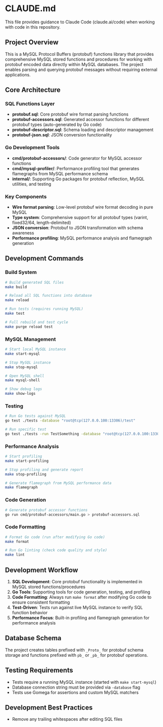 # CLAUDE.md

This file provides guidance to Claude Code (claude.ai/code) when working with code in this repository.

## Project Overview

This is a MySQL Protocol Buffers (protobuf) functions library that provides comprehensive MySQL stored functions and procedures for working with protobuf encoded data directly within MySQL databases. The project enables parsing and querying protobuf messages without requiring external applications.

## Core Architecture

### SQL Functions Layer
- **protobuf.sql**: Core protobuf wire format parsing functions
- **protobuf-accessors.sql**: Generated accessor functions for different protobuf types (auto-generated by Go code)
- **protobuf-descriptor.sql**: Schema loading and descriptor management
- **protobuf-json.sql**: JSON conversion functionality

### Go Development Tools
- **cmd/protobuf-accessors/**: Code generator for MySQL accessor functions
- **cmd/mysql-profiler/**: Performance profiling tool that generates flamegraphs from MySQL performance schema
- **internal/**: Supporting Go packages for protobuf reflection, MySQL utilities, and testing

### Key Components
- **Wire format parsing**: Low-level protobuf wire format decoding in pure MySQL
- **Type system**: Comprehensive support for all protobuf types (varint, fixed32/64, length-delimited)
- **JSON conversion**: Protobuf to JSON transformation with schema awareness
- **Performance profiling**: MySQL performance analysis and flamegraph generation

## Development Commands

### Build System
```bash
# Build generated SQL files
make build

# Reload all SQL functions into database
make reload

# Run tests (requires running MySQL)
make test

# Full rebuild and test cycle
make purge reload test
```

### MySQL Management
```bash
# Start local MySQL instance
make start-mysql

# Stop MySQL instance
make stop-mysql

# Open MySQL shell
make mysql-shell

# Show debug logs
make show-logs
```

### Testing
```bash
# Run Go tests against MySQL
go test ./tests -database "root@tcp(127.0.0.100:13306)/test"

# Run specific test
go test ./tests -run TestSomething -database "root@tcp(127.0.0.100:13306)/test"
```

### Performance Analysis
```bash
# Start profiling
make start-profiling

# Stop profiling and generate report
make stop-profiling

# Generate flamegraph from MySQL performance data
make flamegraph
```

### Code Generation
```bash
# Generate protobuf accessor functions
go run cmd/protobuf-accessors/main.go > protobuf-accessors.sql
```

### Code Formatting
```bash
# Format Go code (run after modifying Go code)
make format

# Run Go linting (check code quality and style)
make lint
```

## Development Workflow

1. **SQL Development**: Core protobuf functionality is implemented in MySQL stored functions/procedures
2. **Go Tools**: Supporting tools for code generation, testing, and profiling
3. **Code Formatting**: Always run `make format` after modifying Go code to ensure consistent formatting
4. **Test-Driven**: Tests run against live MySQL instance to verify SQL function behavior
5. **Performance Focus**: Built-in profiling and flamegraph generation for performance analysis

## Database Schema

The project creates tables prefixed with `_Proto_` for protobuf schema storage and functions prefixed with `pb_` or `_pb_` for protobuf operations.

## Testing Requirements

- Tests require a running MySQL instance (started with `make start-mysql`)
- Database connection string must be provided via `-database` flag
- Tests use Gomega for assertions and custom MySQL matchers

## Development Best Practices

- Remove any trailing whitespaces after editing SQL files